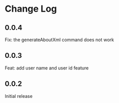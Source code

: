 # Change Log

## 0.0.4

Fix: the generateAboutXml command does not work

## 0.0.3

Feat: add user name and user id feature

## 0.0.2

Initial release
